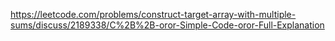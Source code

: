 https://leetcode.com/problems/construct-target-array-with-multiple-sums/discuss/2189338/C%2B%2B-oror-Simple-Code-oror-Full-Explanation